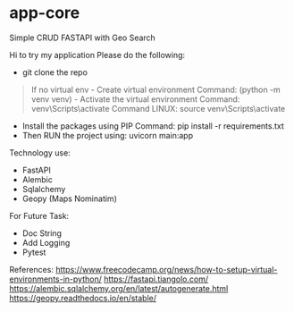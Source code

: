 # app-core
Simple CRUD FASTAPI with Geo Search 

Hi to try my application
Please do the following:
   - git clone the repo
   > If no virtual env 
      - Create virtual environment Command: (python -m venv venv)
      - Activate the virtual environment
         Command: venv\Scripts\activate
         Command LINUX: source venv\Scripts\activate
   - Install the packages using PIP Command: pip install -r requirements.txt
   - Then RUN the project using: uvicorn main:app

Technology use: 
   - FastAPI
   - Alembic
   - Sqlalchemy
   - Geopy (Maps Nominatim) 

For Future Task:
  - Doc String
  - Add Logging
  - Pytest

References:
   https://www.freecodecamp.org/news/how-to-setup-virtual-environments-in-python/
   https://fastapi.tiangolo.com/
   https://alembic.sqlalchemy.org/en/latest/autogenerate.html
   https://geopy.readthedocs.io/en/stable/
